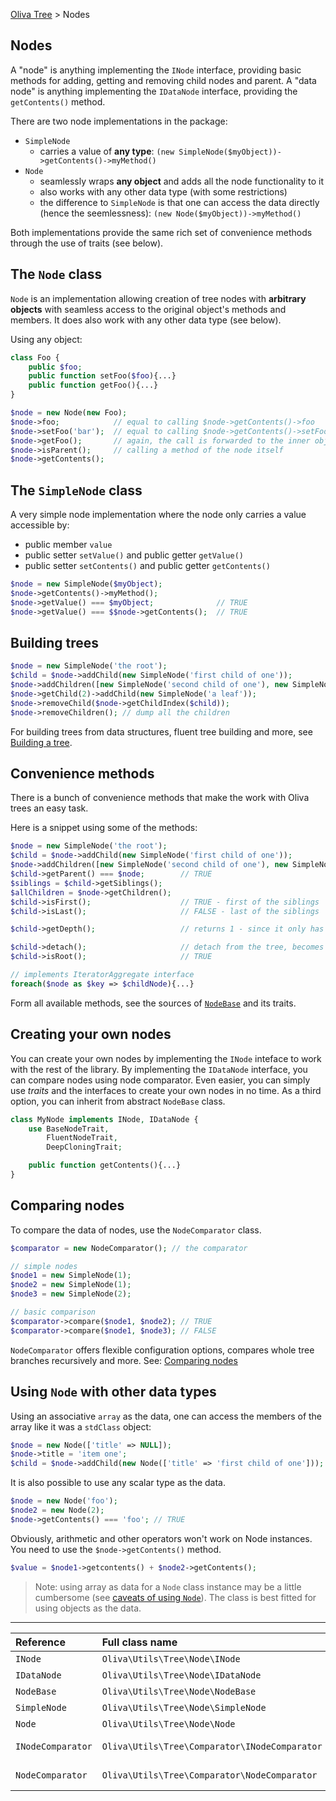 [Oliva Tree](docs.md) > Nodes

## Nodes

A "node" is anything implementing the `INode` interface, providing basic methods for adding, getting and removing child nodes and parent.
A "data node" is anything implementing the `IDataNode` interface, providing the `getContents()` method.

There are two node implementations in the package:
* `SimpleNode`
	* carries a value of **any type**: `(new SimpleNode($myObject))->getContents()->myMethod()`
* `Node`
	* seamlessly wraps **any object** and adds all the node functionality to it
	* also works with any other data type (with some restrictions)
	* the difference to `SimpleNode` is that one can access the data directly (hence the seemlessness): `(new Node($myObject))->myMethod()`

Both implementations provide the same rich set of convenience methods through the use of traits (see below).


## The `Node` class

`Node` is an implementation allowing creation of tree nodes with **arbitrary objects** with seamless access to the original object's methods and members. It does also work with any other data type (see below).

Using any object:
```php
class Foo {
	public $foo;
	public function setFoo($foo){...}
	public function getFoo(){...}
}

$node = new Node(new Foo);
$node->foo;            // equal to calling $node->getContents()->foo
$node->setFoo('bar');  // equal to calling $node->getContents()->setFoo('bar');
$node->getFoo();       // again, the call is forwarded to the inner object
$node->isParent();     // calling a method of the node itself
$node->getContents();
```


## The `SimpleNode` class

A very simple node implementation where the node only carries a value accessible by:
* public member `value`
* public setter `setValue()` and public getter `getValue()`
* public setter `setContents()` and public getter `getContents()`

```php
$node = new SimpleNode($myObject);
$node->getContents()->myMethod();
$node->getValue() === $myObject;              // TRUE
$node->getValue() === $$node->getContents();  // TRUE
```


## Building trees

```php
$node = new SimpleNode('the root');
$child = $node->addChild(new SimpleNode('first child of one'));
$node->addChildren([new SimpleNode('second child of one'), new SimpleNode('third child of one')]);
$node->getChild(2)->addChild(new SimpleNode('a leaf'));
$node->removeChild($node->getChildIndex($child));
$node->removeChildren(); // dump all the children
```
For building trees from data structures, fluent tree building and more, see [Building a tree](building.md).


## Convenience methods

There is a bunch of convenience methods that make the work with Oliva trees an easy task.

Here is a snippet using some of the methods:
```php
$node = new SimpleNode('the root');
$child = $node->addChild(new SimpleNode('first child of one'));
$node->addChildren([new SimpleNode('second child of one'), new SimpleNode('third child of one')]);
$child->getParent() === $node;        // TRUE
$siblings = $child->getSiblings();
$allChildren = $node->getChildren();
$child->isFirst();                    // TRUE - first of the siblings
$child->isLast();                     // FALSE - last of the siblings

$child->getDepth();                   // returns 1 - since it only has one parent, the root (the root has depth 0)

$child->detach();                     // detach from the tree, becomes root
$child->isRoot();                     // TRUE

// implements IteratorAggregate interface
foreach($node as $key => $childNode){...}
```

Form all available methods, see the sources of [`NodeBase`](../src/Node/NodeBase.php) and its traits.


## Creating your own nodes
You can create your own nodes by implementing the `INode` inteface to work with the rest of the library. By implementing the `IDataNode` interface, you can compare nodes using node comparator.
Even easier, you can simply use *traits* and the interfaces to create your own nodes in no time.
As a third option, you can inherit from abstract `NodeBase` class.

```php
class MyNode implements INode, IDataNode {
	use BaseNodeTrait,
		FluentNodeTrait,
		DeepCloningTrait;

	public function getContents(){...}
}
```

## Comparing nodes

To compare the data of nodes, use the `NodeComparator` class.
```php
$comparator = new NodeComparator(); // the comparator

// simple nodes
$node1 = new SimpleNode(1);
$node2 = new SimpleNode(1);
$node3 = new SimpleNode(2);

// basic comparison
$comparator->compare($node1, $node2); // TRUE
$comparator->compare($node1, $node3); // FALSE
```
`NodeComparator` offers flexible configuration options, compares whole tree branches recursively and more. See: [Comparing nodes](comparing.md)


## Using `Node` with other data types

Using an associative `array` as the data, one can access the members of the array like it was a `stdClass` object:
```php
$node = new Node(['title' => NULL]);
$node->title = 'item one';
$child = $node->addChild(new Node(['title' => 'first child of one']));
```

It is also possible to use any scalar type as the data.
```php
$node = new Node('foo');
$node2 = new Node(2);
$node->getContents() === 'foo'; // TRUE
```

Obviously, arithmetic and other operators won't work on Node instances. You need to use the `$node->getContents()` method.
```php
$value = $node1->getcontents() + $node2->getContents();
```

> Note: using array as data for a `Node` class instance may be a little cumbersome (see [caveats of using `Node`](caveats.md)). The class is best fitted for using objects as the data.


----
|Reference|Full class name|File|Docs|
|:---|:---|:---|:---|
|`INode` | `Oliva\Utils\Tree\Node\INode` | [INode.php](../src/Node/INode.php) ||
|`IDataNode` | `Oliva\Utils\Tree\Node\IDataNode` | [IDataNode.php](../src/Node/IDataNode.php) ||
|`NodeBase` | `Oliva\Utils\Tree\Node\NodeBase` | [NodeBase.php](../src/Node/NodeBase.php) ||
|`SimpleNode` | `Oliva\Utils\Tree\Node\SimpleNode` | [SimpleNode.php](../src/Node/SimpleNode.php) ||
|`Node` | `Oliva\Utils\Tree\Node\Node` | [Node.php](../src/Node/Node.php) ||
|`INodeComparator` | `Oliva\Utils\Tree\Comparator\INodeComparator` | [INodeComparator.php](../src/Comparator/INodeComparator.php) |[Comparing nodes](comparing.md)|
|`NodeComparator` | `Oliva\Utils\Tree\Comparator\NodeComparator` | [NodeComparator.php](../src/Comparator/NodeComparator.php) |[Comparing nodes](comparing.md)|


